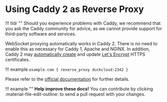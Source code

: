 # Using Caddy 2 as Reverse Proxy

!!! tldr ""
    Should you experience problems with Caddy, we recommend that you ask the Caddy community for advice, as we cannot provide support for third-party software and services.

WebSocket proxying automatically works in Caddy 2. There is no need to enable this as necessary for Caddy 1, Apache
and NGINX. In addition, Caddy 2 may [automatically create](https://caddyserver.com/docs/caddyfile/directives/tls) 
and update [Let's Encrypt](https://letsencrypt.org/) HTTPS certificates.

!!! example
    ```
    example.com {
        reverse_proxy duckcloud:2342
    }
    ```

Please refer to the [official documentation](https://caddyserver.com/docs/v2-upgrade#proxy)
for further details.

!!! example ""
    **Help improve these docs!** You can contribute by clicking :material-file-edit-outline: to send a pull request with your changes.
